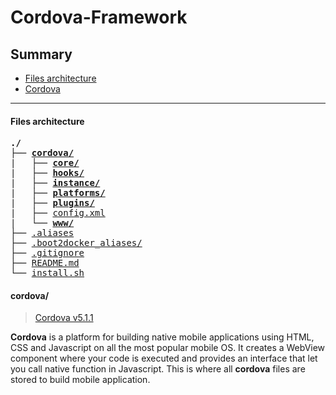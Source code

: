 # Cordova-Framework

## Summary
* [Files architecture](#files-architecture)
* [Cordova](#cordova)

-----

#### Files architecture

<pre>
<b>./</b>
├── <b><a href="#cordova">cordova/</a></b>
|   ├── <b><a href="#core">core/</a></b>
|   ├── <b><a href="#hooks">hooks/</a></b>
|   ├── <b><a href="#instance">instance/</a></b>
|   ├── <b><a href="#platforms">platforms/</a></b>
|   ├── <b><a href="#plugins">plugins/</a></b>
|   ├── <a href="#config">config.xml</a>
|   └── <b><a href="#www">www/</a></b>
├── <a href="#aliases">.aliases</a>
├── <a href="#boot2docker">.boot2docker_aliases/</a>
├── <a href="#gitignore">.gitignore</a>
├── <a href="#readme">README.md</a>
└── <a href="#install">install.sh</a>
</pre>

#### cordova/
> [Cordova v5.1.1](http://cordova.apache.org/docs/en/5.1.1/index.html)

**Cordova** is a platform for building native mobile applications using HTML, CSS and Javascript on all the most popular mobile OS. It creates a WebView component where your code is executed and provides an interface that let you call native function in Javascript.
This is where all **cordova** files are stored to build mobile application.<br>
